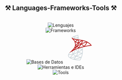 <h2 align="center">⚒️ Languages-Frameworks-Tools ⚒️</h2>
<br/>
<div align="center">
    <img src="https://skillicons.dev/icons?i=html,css,javascript,typescript,java,cs&theme=dark&perline=6" alt="Lenguajes">
<br/>
    <!-- Frameworks -->
    <img src="https://skillicons.dev/icons?i=nextjs,react,tailwindcss,spring,hibernate,dotnet&theme=dark&perline=6" alt="Frameworks">
<br/>
    <!-- Bases de Datos -->
    <img src="https://skillicons.dev/icons?i=postgresql,mysql&theme=dark&perline=2" alt="Bases de Datos"> <svg xmlns="http://www.w3.org/2000/svg" x="0px" y="0px" width="100" height="100" viewBox="0 0 48 48">
<path fill="#cfd8dc" d="M23.084,11.277c-1.633-2.449-1.986-5.722-2.063-7.067c-4.148,0.897-8.269,2.506-8.031,3.691 c0.03,0.149,0.218,0.328,0.53,0.502l-0.488,0.873c-0.596-0.334-0.931-0.719-1.022-1.179c-0.269-1.341,1.25-2.554,4.642-3.709 c2.316-0.789,4.652-1.26,4.751-1.279l0.597-0.12L22,3.6c0,0.042,0.026,4.288,1.916,7.123L23.084,11.277z"></path><path fill="#cfd8dc" d="M24.751,43H24.5c-8.192,0-17.309-2.573-18.386-6.879c-0.657-2.63,1.492-5.536,6.214-8.401 l0.52,0.854c-4.249,2.579-6.296,5.172-5.763,7.305c0.935,3.738,9.575,6.068,17.153,6.12c0.901-1.347,5.742-9.26,2.979-19.873 l0.967-0.252c3.149,12.092-3.218,20.837-3.282,20.924L24.751,43z"></path><path fill="#cfd8dc" d="M9.931,39.306c-0.539,0-0.806-0.059-0.85-0.07c-0.176-0.043-0.314-0.178-0.362-0.352 c-0.049-0.174,0.001-0.361,0.129-0.488c0.072-0.072,7.197-7.208,8.159-12.978l0.986,0.164c-0.827,4.964-5.715,10.623-7.656,12.707 c1.939-0.111,6.835-1.019,16.234-6.28c-7.335-0.804-8.495-6.676-8.507-6.739l0.983-0.181c0.047,0.246,1.226,6.011,9.244,6.011 c0.003,0,0.005,0,0.008,0l0,0c0.227,0,0.424,0.152,0.482,0.37c0.06,0.218-0.036,0.449-0.231,0.563 C17.315,38.542,11.867,39.305,9.931,39.306z"></path><path fill="#cfd8dc" d="M14.524,41.7c-0.207,0-0.395-0.128-0.468-0.325c-0.079-0.211-0.007-0.45,0.177-0.582 c0.034-0.025,1.813-1.338,3.706-4.228c-0.728-0.322-1.465-0.698-2.196-1.137c-0.888-0.533-1.559-1.105-2.06-1.691 c-2.57,0.678-4.942,0.946-7.025,0.769l0.084-0.996c1.876,0.159,4.009-0.063,6.321-0.64c-1.573-2.688-0.129-5.356-0.109-5.392 l0.874,0.487c-0.067,0.122-1.265,2.37,0.249,4.633c2.201-0.632,4.549-1.567,6.979-2.782c0.559-1.835,0.996-3.922,1.225-6.276 c0.016-0.161,0.108-0.304,0.248-0.385s0.311-0.088,0.458-0.021c0.032,0.015,3.264,1.491,5.604,2.454 c0.17,0.07,0.288,0.228,0.307,0.411c0.02,0.183-0.063,0.361-0.216,0.465c-2.289,1.56-4.563,2.913-6.778,4.042 c-0.702,2.225-1.571,4.077-2.459,5.591c3.702,1.383,6.915,1.404,6.956,1.404c0.228,0,0.427,0.154,0.484,0.375 c0.057,0.221-0.042,0.452-0.241,0.563c-4.54,2.522-11.767,3.232-12.072,3.261C14.556,41.699,14.54,41.7,14.524,41.7z M18.909,36.967c-1.04,1.614-2.062,2.773-2.826,3.53c1.998-0.294,5.501-0.938,8.408-2.139 C23.099,38.187,21.084,37.807,18.909,36.967z M14.767,33.431c0.393,0.392,0.883,0.775,1.49,1.14 c0.736,0.442,1.483,0.817,2.22,1.135c0.754-1.264,1.501-2.781,2.142-4.568C18.598,32.1,16.636,32.868,14.767,33.431z M23.202,24.329c-0.205,1.768-0.521,3.381-0.913,4.85c1.66-0.885,3.354-1.896,5.062-3.026 C25.802,25.497,24.099,24.734,23.202,24.329z"></path><path fill="#cfd8dc" d="M17.924,10.6c-0.117,0-0.233-0.042-0.325-0.12c-1.61-1.378-3.505-4.182-3.585-4.301 c-0.129-0.191-0.109-0.446,0.046-0.616c0.154-0.171,0.408-0.211,0.608-0.102c0.011,0.003,0.938,0.385,7.217,1.431 c0.181,0.03,0.33,0.156,0.39,0.328c0.061,0.172,0.022,0.364-0.1,0.5c-1.758,1.953-3.979,2.813-4.073,2.848 C18.044,10.589,17.983,10.6,17.924,10.6z M15.647,6.746c0.631,0.849,1.54,1.996,2.372,2.769c0.511-0.233,1.657-0.818,2.744-1.798 C18.18,7.276,16.604,6.962,15.647,6.746z"></path><path fill="#b71c1c" d="M21.843,24.4c-0.068,0-0.137-0.014-0.201-0.042c-0.199-0.088-0.319-0.294-0.296-0.51 c0.292-2.749-3.926-3.852-3.969-3.862c-0.174-0.044-0.312-0.179-0.359-0.352s0.002-0.359,0.129-0.486 c0.207-0.207,5.139-5.098,11.327-7.784c0.173-0.075,0.369-0.047,0.515,0.07c0.145,0.118,0.212,0.307,0.174,0.489 c-1.186,5.744-6.71,12.044-6.944,12.309C22.12,24.341,21.982,24.4,21.843,24.4z M18.455,19.285 c1.184,0.445,3.258,1.475,3.783,3.356c1.449-1.808,4.542-5.973,5.697-9.934C23.548,14.817,19.854,17.999,18.455,19.285z"></path><path fill="#b71c1c" d="M13.079,28.36l-0.475-0.88c1.883-1.015,4.04-2.883,5.807-5.054c-1.504,1.03-2.365,1.735-2.392,1.758 l-0.639-0.77c0.039-0.032,1.764-1.447,4.631-3.22c0.787-1.266,1.392-2.568,1.703-3.816c0.053-0.212,0.099-0.417,0.136-0.615 c-1.925-0.687-3.701-1.094-4.921-1.269c-0.185-0.026-0.339-0.153-0.401-0.328c-0.062-0.175-0.021-0.371,0.104-0.507 c0.085-0.092,2.116-2.268,4.654-3.463c0.197-0.093,0.433-0.047,0.581,0.114c0.067,0.073,1.44,1.615,1.091,4.805 c1.155,0.45,2.345,0.997,3.491,1.648c2.759-1.24,5.892-2.356,9.229-3.03c0.172-0.034,0.363,0.028,0.481,0.168 c0.117,0.14,0.149,0.333,0.083,0.503c-1.3,3.332-4.786,6.891-4.934,7.041c-0.101,0.102-0.239,0.153-0.383,0.148 c-0.143-0.008-0.275-0.076-0.365-0.188c-1.12-1.408-2.584-2.574-4.163-3.523c-2.175,1.004-4.101,2.078-5.684,3.049 C18.693,24.084,15.644,26.979,13.079,28.36z M27.492,17.396c1.29,0.832,2.491,1.81,3.484,2.948 c0.828-0.898,2.815-3.168,3.942-5.422C32.268,15.532,29.76,16.415,27.492,17.396z M22.799,16.122 c-0.033,0.163-0.071,0.33-0.113,0.5c-0.21,0.839-0.544,1.701-0.972,2.561c1.096-0.626,2.309-1.272,3.618-1.898 C24.494,16.841,23.639,16.455,22.799,16.122z M18.048,13.672c1.111,0.218,2.48,0.574,3.941,1.086 c0.152-1.843-0.346-2.972-0.647-3.472C19.966,12.004,18.761,13.014,18.048,13.672z"></path><path fill="#b71c1c" d="M18.05,18.5c0,4.38-3.65,7.86-6.28,10.4c-0.44,0.43-1.93,0.5-1.93,0.5 c0.37-0.38,0.79-0.78,1.24-1.21c2.5-2.42,5.97-5.73,5.97-9.69c0-4.69-1.89-6.54-3.38-8.02c-0.66-0.67-1.22-1.31-1.56-2.09 l0.31-0.13c0.34,0.15,0.73,0.32,1.03,0.45c0.24,0.35,0.56,0.69,0.93,1.06C15.91,11.3,18.05,13.4,18.05,18.5z"></path><path fill="#b71c1c" d="M42.935,19.794c0,0-0.605,0.086-0.775,0.106c-8.76,0.97-17.8,3.49-22.97,5.56 c-1.87,0.75-3.81,1.66-5.58,2.68c-0.01,0.01-0.02,0.01-0.04,0.02C12.53,28.76,10,30,7.95,31.09c3-3.19,8.62-5.65,10.86-6.55 c5.07-2.03,13.78-4.48,22.35-5.53c-1.01-1.18-3.48-3.68-8.34-5.54c-2.84-1.1-7.16-1.72-10.97-2.27c-6.06-0.87-9.51-1.45-9.84-3.1 c-0.07-0.33-0.02-0.66,0.13-0.98c0.33,0.54,0.8,0.92,1.11,1.14c0.15,0.1,0.26,0.16,0.3,0.18l0.01,0.01 c1.42,0.75,5.25,1.3,8.44,1.76c3.86,0.56,8.23,1.19,11.18,2.32c6.87,2.65,9.24,6.44,9.34,6.6 C42.61,19.28,42.935,19.794,42.935,19.794z"></path>
</svg>
<br/>
    <!-- Herramientas e IDEs -->
    <img src="https://skillicons.dev/icons?i=vscode,visualstudio,idea&theme=dark&perline=3" alt="Herramientas e IDEs">
<br/>
    <!-- Tools -->
    <img src="https://skillicons.dev/icons?i=postman,git,github&theme=dark&perline=3" alt="Tools">


</div>
